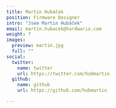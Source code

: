 ```yaml
---
title: Martin Hubáček
position: Firmware Designer
intro: "Jsem Martin Hubáček"
email: martin.hubacek@hardwario.com
weight: 7
images:
  preview: martin.jpg
  full: ""
social:
  twitter:
    name: twitter
    url: https://twitter.com/hubmartin
  github:
    name: github
    url: https://github.com/hubmartin

---
```

